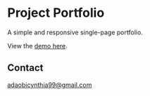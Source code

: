 # Project Portfolio
A simple and responsive single-page portfolio.

View the [demo here](https://adokoye.github.io/project-portfolio/).
 
 ## Contact
 adaobicynthia99@gmail.com
 
